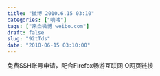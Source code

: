 ```yaml
---
title: "微博 2010.6.15 03:10"
categories: ["嘀咕"]
tags: ["来自微博 weibo.com"]
draft: false
slug: "92tTds"
date: "2010-06-15 03:10:00"
---
```


<p>免费SSH账号申请，配合Firefox畅游互联网  O网页链接 ​​​​</p>
